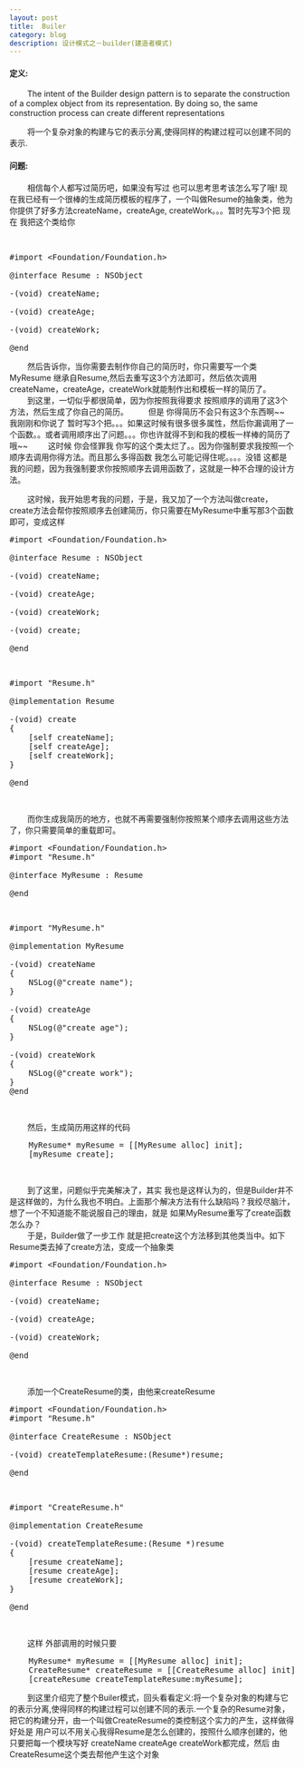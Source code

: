 ```yaml
---
layout: post
title:  Builer
category: blog
description: 设计模式之－builder(建造者模式)
---
```

<div class="container">
<p>
	<h4>定义:</h4>
	 &nbsp;&nbsp;&nbsp;&nbsp;&nbsp;&nbsp;&nbsp;&nbsp;The intent of the Builder design pattern is to separate the construction of a complex object from its representation. By doing so, the same construction process can create different representations
</p>
<p>
	&nbsp;&nbsp;&nbsp;&nbsp;&nbsp;&nbsp;&nbsp;&nbsp;将一个复杂对象的构建与它的表示分离,使得同样的构建过程可以创建不同的表示.
</p>
<p>
	<h4>问题:</h4>
	&nbsp;&nbsp;&nbsp;&nbsp;&nbsp;&nbsp;&nbsp;&nbsp;相信每个人都写过简历吧，如果没有写过 也可以思考思考该怎么写了哦!  现在我已经有一个很棒的生成简历模板的程序了，一个叫做Resume的抽象类，他为你提供了好多方法createName，createAge, createWork。。。暂时先写3个把 现在 我把这个类给你

</p>
<br>

<pre name="code" class="objc">#import &lt;Foundation/Foundation.h&gt;

@interface Resume : NSObject

-(void) createName;

-(void) createAge;

-(void) createWork;

@end
</pre>

<p>
    &nbsp;&nbsp;&nbsp;&nbsp;&nbsp;&nbsp;&nbsp;&nbsp;然后告诉你，当你需要去制作你自己的简历时，你只需要写一个类MyResume 继承自Resume,然后去重写这3个方法即可，然后依次调用createName，createAge，createWork就能制作出和模板一样的简历了。
    <br />
    &nbsp;&nbsp;&nbsp;&nbsp;&nbsp;&nbsp;&nbsp;&nbsp;到这里，一切似乎都很简单，因为你按照我得要求 按照顺序的调用了这3个方法，然后生成了你自己的简历。
    &nbsp;&nbsp;&nbsp;&nbsp;&nbsp;&nbsp;&nbsp;&nbsp;但是 你得简历不会只有这3个东西啊~~ 我刚刚和你说了 暂时写3个把。。。如果这时候有很多很多属性，然后你漏调用了一个函数。。或者调用顺序出了问题。。。你也许就得不到和我的模板一样棒的简历了哦~~
    &nbsp;&nbsp;&nbsp;&nbsp;&nbsp;&nbsp;&nbsp;&nbsp;这时候 你会怪罪我 你写的这个类太烂了。。因为你强制要求我按照一个顺序去调用你得方法。而且那么多得函数 我怎么可能记得住呢。。。。没错 这都是我的问题，因为我强制要求你按照顺序去调用函数了，这就是一种不合理的设计方法。
</p>

<p>
    &nbsp;&nbsp;&nbsp;&nbsp;&nbsp;&nbsp;&nbsp;&nbsp;这时候，我开始思考我的问题，于是，我又加了一个方法叫做create，create方法会帮你按照顺序去创建简历，你只需要在MyResume中重写那3个函数即可，变成这样
</p>

<pre name="code" class="objc">#import &lt;Foundation/Foundation.h&gt;

@interface Resume : NSObject

-(void) createName;

-(void) createAge;

-(void) createWork;

-(void) create;

@end
</pre>
<br />

<pre code_snippet_id="315288" snippet_file_name="blog_20140427_3_6744324" name="code" class="objc">#import &quot;Resume.h&quot;

@implementation Resume

-(void) create
{
    [self createName];
    [self createAge];
    [self createWork];
}

@end
</pre>
<br />

<p>
    &nbsp;&nbsp;&nbsp;&nbsp;&nbsp;&nbsp;&nbsp;&nbsp;而你生成我简历的地方，也就不再需要强制你按照某个顺序去调用这些方法了，你只需要简单的重载即可。
</p>

<pre name="code" class="objc">#import &lt;Foundation/Foundation.h&gt;
#import &quot;Resume.h&quot;

@interface MyResume : Resume

@end
</pre>
<br />

<pre name="code" class="objc">#import &quot;MyResume.h&quot;

@implementation MyResume

-(void) createName
{
    NSLog(@&quot;create name&quot;);
}

-(void) createAge
{
    NSLog(@&quot;create age&quot;);
}

-(void) createWork
{
    NSLog(@&quot;create work&quot;);
}
@end
</pre>
<br />

<p>
    &nbsp;&nbsp;&nbsp;&nbsp;&nbsp;&nbsp;&nbsp;&nbsp;然后，生成简历用这样的代码
<pre name="code" class="objc">    MyResume* myResume = [[MyResume alloc] init];
    [myResume create];
</pre>
<br />

<p>
    &nbsp;&nbsp;&nbsp;&nbsp;&nbsp;&nbsp;&nbsp;&nbsp;到了这里，问题似乎完美解决了，其实 我也是这样认为的，但是Builder并不是这样做的，为什么我也不明白。上面那个解决方法有什么缺陷吗？我绞尽脑汁，想了一个不知道能不能说服自己的理由，就是 如果MyResume重写了create函数 怎么办？
    <br>
    &nbsp;&nbsp;&nbsp;&nbsp;&nbsp;&nbsp;&nbsp;&nbsp;于是，Builder做了一步工作 就是把create这个方法移到其他类当中。如下 Resume类去掉了create方法，变成一个抽象类
</p>

<pre name="code" class="objc">#import &lt;Foundation/Foundation.h&gt;

@interface Resume : NSObject

-(void) createName;

-(void) createAge;

-(void) createWork;

@end
</pre>
<br>

<p>
     &nbsp;&nbsp;&nbsp;&nbsp;&nbsp;&nbsp;&nbsp;&nbsp;添加一个CreateResume的类，由他来createResume
</p>

<pre name="code" class="objc">#import &lt;Foundation/Foundation.h&gt;
#import &quot;Resume.h&quot;

@interface CreateResume : NSObject

-(void) createTemplateResume:(Resume*)resume;

@end</pre>
<br />

<pre name="code" class="objc">#import &quot;CreateResume.h&quot;

@implementation CreateResume

-(void) createTemplateResume:(Resume *)resume
{
    [resume createName];
    [resume createAge];
    [resume createWork];
}

@end
</pre>
<br />

<p>
    &nbsp;&nbsp;&nbsp;&nbsp;&nbsp;&nbsp;&nbsp;&nbsp;这样 外部调用的时候只要
</p>

<pre name="code" class="objc">    MyResume* myResume = [[MyResume alloc] init];
    CreateResume* createResume = [[CreateResume alloc] init];
    [createResume createTemplateResume:myResume];
</pre>

<p>
    &nbsp;&nbsp;&nbsp;&nbsp;&nbsp;&nbsp;&nbsp;&nbsp;到这里介绍完了整个Builer模式，回头看看定义:将一个复杂对象的构建与它的表示分离,使得同样的构建过程可以创建不同的表示.一个复杂的Resume对象，把它的构建分开，由一个叫做CreateResume的类控制这个实力的产生，这样做得好处是 用户可以不用关心我得Resume是怎么创建的，按照什么顺序创建的，他只要把每一个模块写好 createName createAge createWork都完成，然后 由CreateResume这个类去帮他产生这个对象
    <br />
</P>

</div>